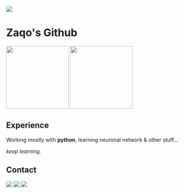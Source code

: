 ![](https://i.ibb.co/pWbVrCH/ZAQO-SLEEP.gif)
# Zaqo's Github
<div>
  <img height="169em" src="https://github-readme-stats.vercel.app/api?username=zaqoenv&show_icons=true"/>
  <img height="169em" src="https://github-readme-streak-stats.herokuapp.com/?user=zaqoenv"/>


</div>


## **Experience**

Working mostly with **python**, learning neuronal network & other stuff...

*keep learning.*



## **Contact**

<a href="https://t.me/zaqoref" target="_blank"><img src="https://img.shields.io/badge/Telegram-2CA5E0?style=for-the-badge&logo=telegram&logoColor=white" target="_blank"></a> <a href="mailto:zaqoru@protonmail.com" target="_blank"><img src="https://img.shields.io/badge/ProtonMail-8B89CC?style=for-the-badge&logo=protonmail&logoColor=white" target="_blank"></a>  <a href="https://www.discord.com" target="_blank"><img src="https://img.shields.io/badge/Discord-7289DA?style=for-the-badge&logo=discord&logoColor=white" target="_blank"></a> 


